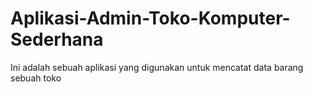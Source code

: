 # Aplikasi-Admin-Toko-Komputer-Sederhana
Ini adalah sebuah aplikasi yang digunakan untuk mencatat data barang sebuah toko
